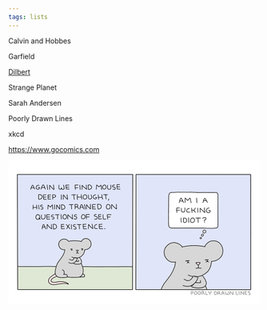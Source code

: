 ```yaml
---
tags: lists
---
```


 
Calvin and Hobbes

Garfield 

[Dilbert](https://dilbert.com)

Strange Planet 

Sarah Andersen 

Poorly Drawn Lines

xkcd 

<https://www.gocomics.com>

![](/static/img/in_thought_poorlydrawn.png)
